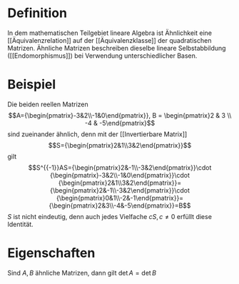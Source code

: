 # Definition
In dem mathematischen Teilgebiet lineare Algebra ist Ähnlichkeit eine [[Äquivalenzrelation]] auf der [[Äquivalenzklasse]] der quadratischen Matrizen. Ähnliche Matrizen beschreiben dieselbe lineare Selbstabbildung ([[Endomorphismus]]) bei Verwendung unterschiedlicher Basen. 
# Beispiel
Die beiden reellen Matrizen
$$A={\begin{pmatrix}-3&2\\-1&0\end{pmatrix}}, B = \begin{pmatrix}2 & 3 \\ -4 & -5\end{pmatrix}$$
sind zueinander ähnlich, denn mit der [[Invertierbare Matrix]]
$$S={\begin{pmatrix}2&1\\3&2\end{pmatrix}}$$
gilt
$$S^{{-1}}AS={\begin{pmatrix}2&-1\\-3&2\end{pmatrix}}\cdot {\begin{pmatrix}-3&2\\-1&0\end{pmatrix}}\cdot {\begin{pmatrix}2&1\\3&2\end{pmatrix}}={\begin{pmatrix}2&-1\\-3&2\end{pmatrix}}\cdot {\begin{pmatrix}0&1\\-2&-1\end{pmatrix}}={\begin{pmatrix}2&3\\-4&-5\end{pmatrix}}=B$$
$S$ ist nicht eindeutig, denn auch jedes Vielfache $cS, c \neq 0$ erfüllt diese Identität.

# Eigenschaften
Sind $A, B$ ähnliche Matrizen, dann gilt $\det A = \det B$
